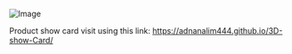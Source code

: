 ![Image](https://github.com/user-attachments/assets/3e40e036-5ddc-4e11-8103-e441c68f19be) 

Product show card visit using this link:
https://adnanalim444.github.io/3D-show-Card/ 
